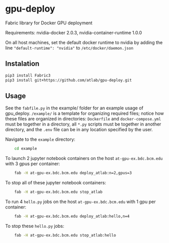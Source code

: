 # gpu-deploy
Fabric library for Docker GPU deployment

Requirements: nvidia-docker 2.0.3, nvidia-container-runtime 1.0.0

On all host machines, set the default docker runtime to nvidia by adding the line `"default-runtime": "nvidia"` to `/etc/docker/daemon.json`
    


## Instalation
```bash
pip3 install Fabric3
pip3 install git+https://github.com/atlab/gpu-deploy.git
```
<!--
git clone git@github.com:atlab/gpu-deploy.git
cd gpu-deploy
pip2 install . 
-->

## Usage

See the `fabfile.py` in the example/ folder for an example usage of gpu_deploy. `/example/` is a template for organizing required files; notice how these files are organized in directories: `Dockerfile` and `docker-compose.yml` must be together in a directory, all `*.py` scripts must be together in another directory, and the `.env` file can be in any location specified by the user.

Navigate to the `example` directory:
```bash
    cd example
```

To launch 2 jupyter notebook containers on the host `at-gpu-ex.bdc.bcm.edu` with 3 gpus per container:
```bash
    fab -H at-gpu-ex.bdc.bcm.edu deploy_atlab:n=2,gpus=3
```

To stop all of these jupyter notebook containers:
```bash
    fab -H at-gpu-ex.bdc.bcm.edu stop_atlab
```

To run 4 `hello.py` jobs on the host `at-gpu-ex.bdc.bcm.edu` with 1 gpu per container:
```bash
    fab -H at-gpu-ex.bdc.bcm.edu deploy_atlab:hello,n=4
```

To stop these `hello.py` jobs:
```bash
    fab -H at-gpu-ex.bdc.bcm.edu stop_atlab:hello
```
